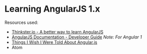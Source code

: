 # Learning AngularJS 1.x

Resources used:
* [Thinkster.io - A better way to learn AngularJS](https://thinkster.io/a-better-way-to-learn-angularjs)
* [AngularJS Documentation - Developer Guide](https://docs.angularjs.org/guide) *Note: For Angular 1*
* [Things I Wish I Were Told About Angular.js](http://ruoyusun.com/2013/05/25/things-i-wish-i-were-told-about-angular-js.html)
* Atom
